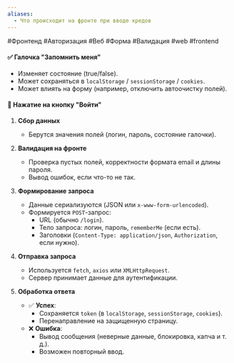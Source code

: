 ```yaml
---
aliases:
  - Что происходит на фронте при вводе кредов
---
```

 #Фронтенд #Авторизация #Веб #Форма #Валидация #web #frontend

#### ✅ **Галочка "Запомнить меня"**

- Изменяет состояние (true/false).
- Может сохраняться в `localStorage` / `sessionStorage` / `cookies`.
- Может влиять на форму (например, отключить автоочистку полей).

#### 🔐 **Нажатие на кнопку "Войти"**

1. **Сбор данных**
    - Берутся значения полей (логин, пароль, состояние галочки).

2. **Валидация на фронте**
    - Проверка пустых полей, корректности формата email и длины пароля.
    - Вывод ошибок, если что-то не так.

3. **Формирование запроса**
    - Данные сериализуются (JSON или `x-www-form-urlencoded`).
    - Формируется `POST`-запрос:
        - URL (обычно `/login`).
        - Тело запроса: логин, пароль, `rememberMe` (если есть).
        - Заголовки (`Content-Type: application/json`, `Authorization`, если нужно).

4. **Отправка запроса**
    - Используется `fetch`, `axios` или `XMLHttpRequest`.
    - Сервер принимает данные для аутентификации.

5. **Обработка ответа**
    - ✅ **Успех**:
        - Сохраняется `token` (в `localStorage`, `sessionStorage`, `cookies`).
        - Перенаправление на защищенную страницу.
    - ❌ **Ошибка**:
        - Вывод сообщения (неверные данные, блокировка, капча и т. д.).
        - Возможен повторный ввод.